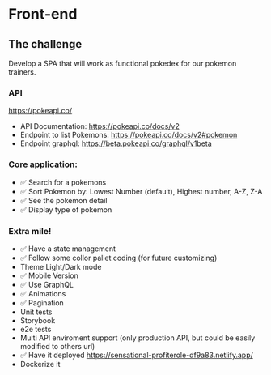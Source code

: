 # Front-end

## The challenge

Develop a SPA that will work as functional pokedex for our pokemon trainers.

### API

https://pokeapi.co/

- API Documentation: https://pokeapi.co/docs/v2
- Endpoint to list Pokemons: https://pokeapi.co/docs/v2#pokemon
- Endpoint graphql: https://beta.pokeapi.co/graphql/v1beta

### Core application:

- ✅ Search for a pokemons
- ✅ Sort Pokemon by: Lowest Number (default), Highest number, A-Z, Z-A
- ✅ See the pokemon detail
- ✅ Display type of pokemon

### Extra mile!

- ✅ Have a state management
- ✅ Follow some collor pallet coding (for future customizing)
- Theme Light/Dark mode
- ✅ Mobile Version
- ✅ Use GraphQL
- ✅ Animations
- ✅ Pagination
- Unit tests
- Storybook
- e2e tests
- Multi API enviroment support (only production API, but could be easily modified to others url)
- ✅ Have it deployed https://sensational-profiterole-df9a83.netlify.app/
- Dockerize it
